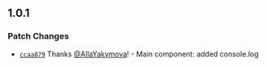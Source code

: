 ## 1.0.1

### Patch Changes

- [`ccaa879`](https://github.com/AllaYakymova/monorepo-react-template/commit/ccaa87974494e1a00614be67d0363ee1b5eaccee) Thanks [@AllaYakymova](https://github.com/AllaYakymova)! - Main component: added console.log
